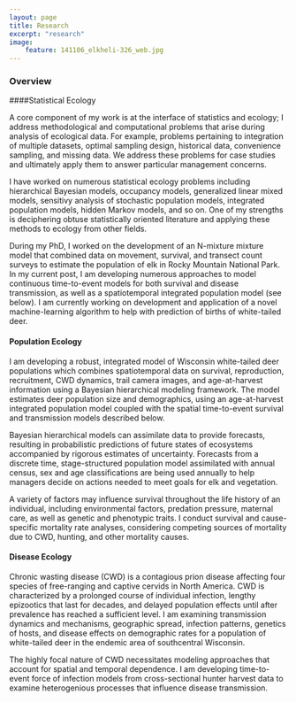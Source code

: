 ```yaml
---
layout: page
title: Research
excerpt: "research"
image:
    feature: 141106_elkheli-326_web.jpg
---
```


### Overview


####Statistical Ecology

A core component of my work is at the interface of statistics and ecology; I address methodological and computational problems that arise during analysis of ecological data. For example, problems pertaining to integration of multiple datasets, optimal sampling design, historical data, convenience sampling, and missing data. We address these problems for case studies and ultimately apply them to answer particular management concerns.

I have worked on numerous statistical ecology problems including hierarchical Bayesian models, occupancy models, generalized linear mixed models, sensitivy analysis of stochastic population models, integrated population models, hidden Markov models, and so on. One of my strengths is deciphering obtuse statistically oriented literature and applying these methods to ecology from other fields.

During my PhD, I worked on the development of an N-mixture mixture model that combined data on movement, survival, and transect count surveys to estimate the population of elk in Rocky Mountain National Park. In my current post, I am developing numerous approaches to model continuous time-to-event models for both survival and disease transmission, as well as a spatiotemporal integrated population model (see below). I am currently working on development and application of a novel machine-learning algorithm to help with prediction of births of white-tailed deer.

#### Population Ecology

I am developing a robust, integrated model of Wisconsin white-tailed deer populations which combines spatiotemporal data on survival, reproduction, recruitment, CWD dynamics, trail camera images, and age-at-harvest information using a Bayesian hierarchical modeling framework. The model estimates deer population size and demographics, using an age-at-harvest integrated population model coupled with the spatial time-to-event survival and transmission models described below.

Bayesian hierarchical models can assimilate data to provide forecasts, resulting in probabilistic predictions of future states of ecosystems accompanied by rigorous estimates of uncertainty. Forecasts from a discrete time, stage-structured population model assimilated with annual census, sex and age classifications are being used annually to help managers decide on actions needed to meet goals for elk and vegetation.

A variety of factors may influence survival throughout the life history of an individual, including environmental factors, predation pressure, maternal care, as well as genetic and phenotypic traits. I conduct survival and cause-specific mortality rate analyses, considering competing sources of mortality due to CWD, hunting, and other mortality causes.

#### Disease Ecology

Chronic wasting disease (CWD) is a contagious prion disease affecting four species of free-ranging
and captive cervids in North America. CWD is characterized by a prolonged course of individual infection, lengthy epizootics that last for decades, and delayed population effects until after prevalence has reached a sufficient level. I am examining transmission dynamics and mechanisms, geographic spread, infection patterns, genetics of hosts, and disease effects on demographic rates for a population of white-tailed deer in the endemic area of southcentral Wisconsin.

The highly focal nature of CWD necessitates modeling approaches that account for spatial and temporal dependence. I am developing time-to-event force of infection models from cross-sectional hunter harvest data to examine heterogenious processes that influence disease transmission.
